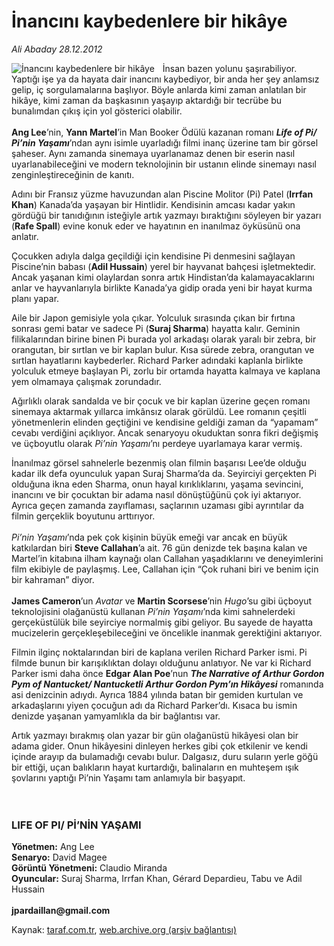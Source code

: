 # İnancını kaybedenlere bir hikâye

*Ali Abaday 28.12.2012*

<div class="yazi"><img align="left" alt="İnancını kaybedenlere bir hikâye" border="0" src="http://www.taraf.com.tr/fotoraflar/makaleler/inancini-kaybedenlere-bir-hikaye_8962_orijinal.jpg" style="border-right-width:10px; border-color:#FFFFFF"/><p>İnsan bazen yolunu şaşırabiliyor. Yaptığı işe ya da hayata dair inancını kaybediyor, bir anda her şey anlamsız gelip, iç sorgulamalarına başlıyor. Böyle anlarda kimi zaman anlatılan bir hikâye, kimi zaman da başkasının yaşayıp aktardığı bir tecrübe bu bunalımdan çıkış için yol gösterici olabilir.<br/><br/><b>Ang Lee</b>’nin, <b>Yann Martel</b>’in Man Booker Ödülü kazanan romanı <b><i>Life of Pi/ Pi’nin Yaşamı</i></b>’ndan aynı isimle uyarladığı filmi inanç üzerine tam bir görsel şaheser. Aynı zamanda sinemaya uyarlanamaz denen bir eserin nasıl uyarlanabileceğini ve modern teknolojinin bir ustanın elinde sinemayı nasıl zenginleştireceğinin de kanıtı.</p>
<p>Adını bir Fransız yüzme havuzundan alan Piscine Molitor (Pi) Patel (<b>Irrfan Khan</b>) Kanada’da yaşayan bir Hintlidir. Kendisinin amcası kadar yakın gördüğü bir tanıdığının isteğiyle artık yazmayı bıraktığını söyleyen bir yazarı (<b>Rafe Spall</b>) evine konuk eder ve hayatının en inanılmaz öyküsünü ona anlatır. </p>
<p>Çocukken adıyla dalga geçildiği için kendisine Pi denmesini sağlayan Piscine’nin babası (<b>Adil Hussain</b>) yerel bir hayvanat bahçesi işletmektedir. Ancak yaşanan kimi olaylardan sonra artık Hindistan’da kalamayacaklarını anlar ve hayvanlarıyla birlikte Kanada’ya gidip orada yeni bir hayat kurma planı yapar.</p>
<p>Aile bir Japon gemisiyle yola çıkar. Yolculuk sırasında çıkan bir fırtına sonrası gemi batar ve sadece Pi (<b>Suraj Sharma</b>) hayatta kalır. Geminin filikalarından birine binen Pi burada yol arkadaşı olarak yaralı bir zebra, bir orangutan, bir sırtlan ve bir kaplan bulur. Kısa sürede zebra, orangutan ve sırtlan hayatlarını kaybederler. Richard Parker adındaki kaplanla birlikte yolculuk etmeye başlayan Pi, zorlu bir ortamda hayatta kalmaya ve kaplana yem olmamaya çalışmak zorundadır.</p>
<p>Ağırlıklı olarak sandalda ve bir çocuk ve bir kaplan üzerine geçen romanı sinemaya aktarmak yıllarca imkânsız olarak görüldü. Lee romanın çeşitli yönetmenlerin elinden geçtiğini ve kendisine geldiği zaman da “yapamam” cevabı verdiğini açıklıyor. Ancak senaryoyu okuduktan sonra fikri değişmiş ve üçboyutlu olarak <i>Pi’nin Yaşamı</i>’nı perdeye uyarlamaya karar vermiş.</p>
<p>İnanılmaz görsel sahnelerle bezenmiş olan filmin başarısı Lee’de olduğu kadar ilk defa oyunculuk yapan Suraj Sharma’da da. Seyirciyi gerçekten Pi olduğuna ikna eden Sharma, onun hayal kırıklıklarını, yaşama sevincini, inancını ve bir çocuktan bir adama nasıl dönüştüğünü çok iyi aktarıyor. Ayrıca geçen zamanda zayıflaması, saçlarının uzaması gibi ayrıntılar da filmin gerçeklik boyutunu arttırıyor.<br/><br/><i>Pi’nin Yaşamı</i>’nda pek çok kişinin büyük emeği var ancak en büyük katkılardan biri <b>Steve Callahan</b>’a ait. 76 gün denizde tek başına kalan ve Martel’in kitabına ilham kaynağı olan Callahan yaşadıklarını ve deneyimlerini film ekibiyle de paylaşmış. Lee, Callahan için “Çok ruhani biri ve benim için bir kahraman” diyor.<br/><br/><b>James Cameron</b>’un <i>Avatar</i> ve <b>Martin Scorsese</b>’nin <i>Hugo</i>’su gibi üçboyut teknolojisini olağanüstü kullanan <i>Pi’nin Yaşamı</i>’nda kimi sahnelerdeki gerçeküstülük bile seyirciye normalmiş gibi geliyor. Bu sayede de hayatta mucizelerin gerçekleşebileceğini ve öncelikle inanmak gerektiğini aktarıyor.</p>
<p>Filmin ilginç noktalarından biri de kaplana verilen Richard Parker ismi. Pi filmde bunun bir karışıklıktan dolayı olduğunu anlatıyor. Ne var ki Richard Parker ismi daha önce <b>Edgar Alan Poe</b>’nun <b><i>The Narrative of Arthur Gordon Pym of Nantucket/ Nantucketli Arthur Gordon Pym’ın Hikâyesi</i></b> romanında asi denizcinin adıydı. Ayrıca 1884 yılında batan bir gemiden kurtulan ve arkadaşlarını yiyen çocuğun adı da Richard Parker’dı. Kısaca bu ismin denizde yaşanan yamyamlıkla da bir bağlantısı var.</p>
<p>Artık yazmayı bırakmış olan yazar bir gün olağanüstü hikâyesi olan bir adama gider. Onun hikâyesini dinleyen herkes gibi çok etkilenir ve kendi içinde arayıp da bulamadığı cevabı bulur. Dalgasız, duru suların yerle göğü bir ettiği, uçan balıkların hayat kurtardığı, balinaların en muhteşem ışık şovlarını yaptığı Pi’nin Yaşamı tam anlamıyla bir başyapıt.<br/><br/><br/><b><i></i></b></p>
<h3>LIFE OF PI/ Pİ’NİN YAŞAMI </h3>
<p><b>Yönetmen:</b> Ang Lee<b><br/>Senaryo:</b> David Magee<b><br/>Görüntü Yönetmeni:</b> Claudio Miranda<b><br/>Oyuncular:</b> Suraj Sharma, Irrfan Khan, Gérard Depardieu, Tabu ve Adil Hussain<br/><br/><strong>jpardaillan@gmail.com</strong></p>
</div>

Kaynak: [taraf.com.tr](http://www.taraf.com.tr/ali-abaday/makale-inancini-kaybedenlere-bir-hikaye.htm), [web.archive.org (arşiv bağlantısı)](http://web.archive.org/web/20131102134438/http://www.taraf.com.tr/ali-abaday/makale-inancini-kaybedenlere-bir-hikaye.htm)
